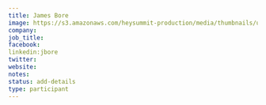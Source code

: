```yaml
---
title: James Bore
image: https://s3.amazonaws.com/heysummit-production/media/thumbnails/uploads/events/pre-summit-training-sessions/hTmSzqiAv28ZJNMo9L99XH_square_large.png
company:
job_title:
facebook:
linkedin:jbore
twitter:
website:
notes:
status: add-details
type: participant
---
```


<!-- put more details about participant here -->
